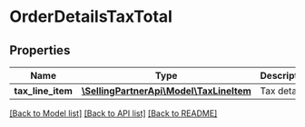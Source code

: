# OrderDetailsTaxTotal

## Properties
Name | Type | Description | Notes
------------ | ------------- | ------------- | -------------
**tax_line_item** | [**\SellingPartnerApi\Model\TaxLineItem**](TaxLineItem.md) | Tax details. | [optional] 

[[Back to Model list]](../README.md#documentation-for-models) [[Back to API list]](../README.md#documentation-for-api-endpoints) [[Back to README]](../README.md)


